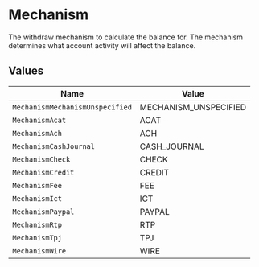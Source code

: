 # Mechanism

The withdraw mechanism to calculate the balance for. The mechanism determines what account activity will affect the balance.


## Values

| Name                            | Value                           |
| ------------------------------- | ------------------------------- |
| `MechanismMechanismUnspecified` | MECHANISM_UNSPECIFIED           |
| `MechanismAcat`                 | ACAT                            |
| `MechanismAch`                  | ACH                             |
| `MechanismCashJournal`          | CASH_JOURNAL                    |
| `MechanismCheck`                | CHECK                           |
| `MechanismCredit`               | CREDIT                          |
| `MechanismFee`                  | FEE                             |
| `MechanismIct`                  | ICT                             |
| `MechanismPaypal`               | PAYPAL                          |
| `MechanismRtp`                  | RTP                             |
| `MechanismTpj`                  | TPJ                             |
| `MechanismWire`                 | WIRE                            |